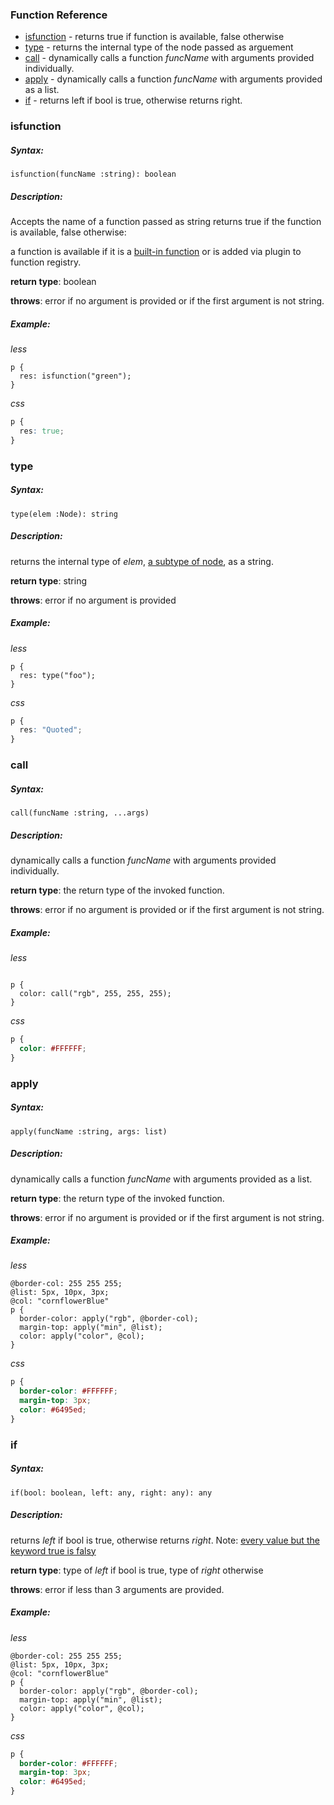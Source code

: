 
### Function Reference


- [isfunction](#isfunction)        - returns true if function is available, false otherwise
- [type](#type)       - returns the internal type of the node passed as arguement
- [call](#call)   - dynamically calls a function *funcName* with arguments provided individually. 
- [apply](#apply)      - dynamically calls a function *funcName* with arguments provided as a list. 
- [if](#if)         - returns left if bool is true, otherwise returns right.


### isfunction

##### Syntax: 
    isfunction(funcName :string): boolean
##### Description:
Accepts the name of a function passed as string
returns true if the function is available, false otherwise:

a function is available if it is a [built-in function](http://lesscss.org/functions/) or 
is added via plugin to function registry.

**return type**: boolean

**throws**: error if no argument is provided or if the first argument is not string.

##### Example:
*less*
```less
p {
  res: isfunction("green");
}
```
*css*

```css
p {
  res: true;
}
```

### type

##### Syntax: 
    type(elem :Node): string
##### Description:
returns the internal type of *elem*, [a subtype of node](https://github.com/less/less.js/tree/3.x/lib/less/tree), as a string.

**return type**: string

**throws**: error if no argument is provided

##### Example:
*less*
```less
p {
  res: type("foo");
}
```
*css*

```css
p {
  res: "Quoted";
}
```

### call

##### Syntax: 
    call(funcName :string, ...args)
##### Description:
dynamically calls a function *funcName* with arguments provided individually. 


**return type**: the return type of the invoked function.

**throws**: error if no argument is provided or if the first argument is not string.

##### Example:
*less*
```less

p {
  color: call("rgb", 255, 255, 255);
}
```
*css*

```css
p {
  color: #FFFFFF;
}
```

### apply

##### Syntax: 
    apply(funcName :string, args: list)
##### Description:
dynamically calls a function *funcName* with arguments provided as a list. 

**return type**: the return type of the invoked function.

**throws**: error if no argument is provided or if the first argument is not string.

##### Example:
*less*
```less
@border-col: 255 255 255;
@list: 5px, 10px, 3px;
@col: "cornflowerBlue"
p {
  border-color: apply("rgb", @border-col);
  margin-top: apply("min", @list);
  color: apply("color", @col);
}
```
*css*

```css
p {
  border-color: #FFFFFF;
  margin-top: 3px;
  color: #6495ed;
}
```

### if

##### Syntax: 
    if(bool: boolean, left: any, right: any): any
##### Description:
returns *left* if bool is true, otherwise returns *right*.
Note: [every value but the keyword true is falsy](http://lesscss.org/features/#mixin-guards-feature-guard-comparison-operators) 


**return type**: type of *left* if bool is true, type of *right* otherwise 

**throws**: error if less than 3 arguments are provided.

##### Example:
*less*
```less
@border-col: 255 255 255;
@list: 5px, 10px, 3px;
@col: "cornflowerBlue"
p {
  border-color: apply("rgb", @border-col);
  margin-top: apply("min", @list);
  color: apply("color", @col);
}
```
*css*

```css
p {
  border-color: #FFFFFF;
  margin-top: 3px;
  color: #6495ed;
}
```
